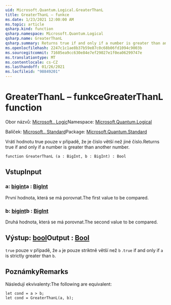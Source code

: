 ```yaml
---
uid: Microsoft.Quantum.Logical.GreaterThanL
title: GreaterThanL – funkce
ms.date: 1/23/2021 12:00:00 AM
ms.topic: article
qsharp.kind: function
qsharp.namespace: Microsoft.Quantum.Logical
qsharp.name: GreaterThanL
qsharp.summary: Returns true if and only if a number is greater than another number.
ms.openlocfilehash: 2247c1c1ae8b37b59e87c0c68b06fd1094c9003b
ms.sourcegitcommit: 71605ea9cc630e84e7ef29027e1f0ea06299747e
ms.translationtype: MT
ms.contentlocale: cs-CZ
ms.lasthandoff: 01/26/2021
ms.locfileid: "98849201"
---
```

# <a name="greaterthanl-function"></a><span data-ttu-id="4ce03-102">GreaterThanL – funkce</span><span class="sxs-lookup"><span data-stu-id="4ce03-102">GreaterThanL function</span></span>

<span data-ttu-id="4ce03-103">Obor názvů: [Microsoft.. Logic](xref:Microsoft.Quantum.Logical)</span><span class="sxs-lookup"><span data-stu-id="4ce03-103">Namespace: [Microsoft.Quantum.Logical](xref:Microsoft.Quantum.Logical)</span></span>

<span data-ttu-id="4ce03-104">Balíček: [Microsoft.. Standard](https://nuget.org/packages/Microsoft.Quantum.Standard)</span><span class="sxs-lookup"><span data-stu-id="4ce03-104">Package: [Microsoft.Quantum.Standard](https://nuget.org/packages/Microsoft.Quantum.Standard)</span></span>


<span data-ttu-id="4ce03-105">Vrátí hodnotu true pouze v případě, že je číslo větší než jiné číslo.</span><span class="sxs-lookup"><span data-stu-id="4ce03-105">Returns true if and only if a number is greater than another number.</span></span>

```qsharp
function GreaterThanL (a : BigInt, b : BigInt) : Bool
```


## <a name="input"></a><span data-ttu-id="4ce03-106">Vstup</span><span class="sxs-lookup"><span data-stu-id="4ce03-106">Input</span></span>

### <a name="a--bigint"></a><span data-ttu-id="4ce03-107">a: [bigint](xref:microsoft.quantum.lang-ref.bigint)</span><span class="sxs-lookup"><span data-stu-id="4ce03-107">a : [BigInt](xref:microsoft.quantum.lang-ref.bigint)</span></span>

<span data-ttu-id="4ce03-108">První hodnota, která se má porovnat.</span><span class="sxs-lookup"><span data-stu-id="4ce03-108">The first value to be compared.</span></span>


### <a name="b--bigint"></a><span data-ttu-id="4ce03-109">b: [bigint](xref:microsoft.quantum.lang-ref.bigint)</span><span class="sxs-lookup"><span data-stu-id="4ce03-109">b : [BigInt](xref:microsoft.quantum.lang-ref.bigint)</span></span>

<span data-ttu-id="4ce03-110">Druhá hodnota, která se má porovnat.</span><span class="sxs-lookup"><span data-stu-id="4ce03-110">The second value to be compared.</span></span>



## <a name="output--bool"></a><span data-ttu-id="4ce03-111">Výstup: [bool](xref:microsoft.quantum.lang-ref.bool)</span><span class="sxs-lookup"><span data-stu-id="4ce03-111">Output : [Bool](xref:microsoft.quantum.lang-ref.bool)</span></span>

<span data-ttu-id="4ce03-112">`true` pouze v případě, že `a` je pouze striktně větší než `b` .</span><span class="sxs-lookup"><span data-stu-id="4ce03-112">`true` if and only if `a` is strictly greater than `b`.</span></span>

## <a name="remarks"></a><span data-ttu-id="4ce03-113">Poznámky</span><span class="sxs-lookup"><span data-stu-id="4ce03-113">Remarks</span></span>

<span data-ttu-id="4ce03-114">Následují ekvivalenty:</span><span class="sxs-lookup"><span data-stu-id="4ce03-114">The following are equivalent:</span></span>

```qsharp
let cond = a > b;
let cond = GreaterThanL(a, b);
```